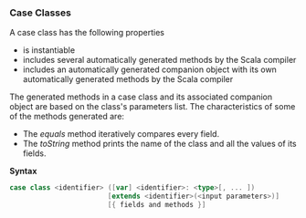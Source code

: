 ### Case Classes

A case class has the following properties

* is instantiable
* includes several automatically generated methods by the Scala compiler
* includes an automatically generated companion object with its own automatically generated methods by the Scala compiler

The generated methods in a case class and its associated companion object are based on the class's parameters list. 
The characteristics of some of the methods generated are:

* The *equals* method iteratively compares every field.
* The *toString* method prints the name of the class and all the values of its fields.

**Syntax**

```scala
case class <identifier> ([var] <identifier>: <type>[, ... ])
                        [extends <identifier>(<input parameters>)]
                        [{ fields and methods }]
```

```scala
```

